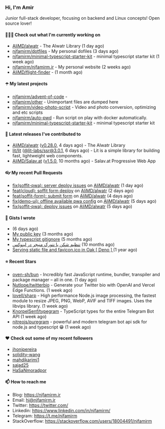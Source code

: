 ### Hi, I'm Amir

Junior full-stack developer, focusing on backend and Linux concepts!
Open source lover!

#### 👨🏻‍💻 Check out what I'm currently working on

- [AliMD/alwatr](https://github.com/AliMD/alwatr) - The Alwatr Library (1 day ago)
- [njfamirm/dotfiles](https://github.com/njfamirm/dotfiles) - My personal dofiles (3 days ago)
- [njfamirm/minimal-typescript-starter-kit](https://github.com/njfamirm/minimal-typescript-starter-kit) - minimal typescript starter kit (1 week ago)
- [njfamirm/njfamirm.ir](https://github.com/njfamirm/njfamirm.ir) - My personal website (2 weeks ago)
- [AliMD/flight-finder](https://github.com/AliMD/flight-finder) -  (1 month ago)

#### ☂️ My latest projects

- [njfamirm/advent-of-code](https://github.com/njfamirm/advent-of-code) - 
- [njfamirm/other](https://github.com/njfamirm/other) - Unimportant files are dumped here
- [njfamirm/video-photo-script](https://github.com/njfamirm/video-photo-script) - Video and photo conversion, optimizing and etc scripts
- [njfamirm/auto-pwd](https://github.com/njfamirm/auto-pwd) - Run script on play with docker automatically.
- [njfamirm/minimal-typescript-starter-kit](https://github.com/njfamirm/minimal-typescript-starter-kit) - minimal typescript starter kit

#### 🎉 Latest releases I've contributed to

- [AliMD/alwatr](https://github.com/AliMD/alwatr) ([v0.28.0](https://github.com/AliMD/alwatr/releases/tag/v0.28.0), 4 days ago) - The Alwatr Library
- [lit/lit](https://github.com/lit/lit) ([@lit-labs/ssr@3.0.1](https://github.com/lit/lit/releases/tag/%40lit-labs/ssr%403.0.1), 6 days ago) - Lit is a simple library for building fast, lightweight web components.
- [AliMD/Salav.at](https://github.com/AliMD/Salav.at) ([v1.5.0](https://github.com/AliMD/Salav.at/releases/tag/v1.5.0), 10 months ago) - Salav.at Progressive Web App

#### 👓 My recent Pull Requests

- [fix(soffit-pwa): server deploy issues](https://github.com/AliMD/alwatr/pull/711) on [AliMD/alwatr](https://github.com/AliMD/alwatr) (1 day ago)
- [feat(cloud): soffit form deploy](https://github.com/AliMD/alwatr/pull/704) on [AliMD/alwatr](https://github.com/AliMD/alwatr) (2 days ago)
- [feat(soffit-form): submit form](https://github.com/AliMD/alwatr/pull/693) on [AliMD/alwatr](https://github.com/AliMD/alwatr) (4 days ago)
- [fix(demo-ui): offline available pwa config](https://github.com/AliMD/alwatr/pull/688) on [AliMD/alwatr](https://github.com/AliMD/alwatr) (5 days ago)
- [fix(soffit-pwa): deploy issues](https://github.com/AliMD/alwatr/pull/687) on [AliMD/alwatr](https://github.com/AliMD/alwatr) (5 days ago)

#### 📓 Gists I wrote

- [](https://gist.github.com/022d07ecd84e69ad31ef0bcd32d86b59) (6 days ago)
- [My public key](https://gist.github.com/879f720c9ca74a0934ce571b7285ed34) (3 months ago)
- [My typescript gitignore](https://gist.github.com/6a40b1912daab3f91a02a7b53f3f76c3) (5 months ago)
- [تنظیم شکن با نتورک منیجر در لینوکس](https://gist.github.com/cc40c344e89bdcdf77085cbf1fc05162) (10 months ago)
- [Serving static file and favicon.ico in Oak [ Deno ] ](https://gist.github.com/9bcaca2b6a672e729c099193b4aafe9f) (1 year ago)

#### ⭐ Recent Stars

- [oven-sh/bun](https://github.com/oven-sh/bun) - Incredibly fast JavaScript runtime, bundler, transpiler and package manager – all in one. (1 day ago)
- [Nutlope/twitterbio](https://github.com/Nutlope/twitterbio) - Generate your Twitter bio with OpenAI and Vercel Edge Functions. (1 week ago)
- [lovell/sharp](https://github.com/lovell/sharp) - High performance Node.js image processing, the fastest module to resize JPEG, PNG, WebP, AVIF and TIFF images. Uses the libvips library. (1 week ago)
- [KnorpelSenf/typegram](https://github.com/KnorpelSenf/typegram) - TypeScript types for the entire Telegram Bot API (1 week ago)
- [nitreojs/puregram](https://github.com/nitreojs/puregram) - powerful and modern telegram bot api sdk for node.js and typescript 😁 (1 week ago)

#### ♥️ Check out some of my recent followers

- [jhonipereira](https://github.com/jhonipereira)
- [solidity-wang](https://github.com/solidity-wang)
- [mahdikarimi1](https://github.com/mahdikarimi1)
- [sajad25](https://github.com/sajad25)
- [HaSaNmoradpor](https://github.com/HaSaNmoradpor)

#### 📫 How to reach me

- Blog: https://njfamirm.ir
- Email: hi@njfamirm.ir
- Twitter: https://twitter.com/
- Linkedin: https://www.linkedin.com/in/njfamirm/
- Telegram: https://t.me/njfamirm
- StackOverflow: https://stackoverflow.com/users/18004491/njfamirm
